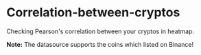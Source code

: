 # Correlation-between-cryptos

Checking Pearson's correlation between your cryptos in heatmap. 

**Note:** The datasource supports the coins which listed on Binance!
